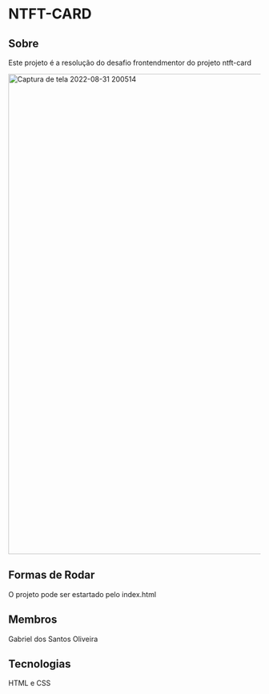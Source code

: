 # NTFT-CARD
## Sobre

Este projeto é a resolução do desafio frontendmentor do projeto ntft-card

<img width="960" alt="Captura de tela 2022-08-31 200514" src="https://user-images.githubusercontent.com/86084272/187805914-4ebbb04e-de27-45c4-9057-f34053008320.png">

## Formas de Rodar

O projeto pode ser estartado pelo index.html

## Membros
Gabriel dos Santos Oliveira

## Tecnologias

HTML e CSS
